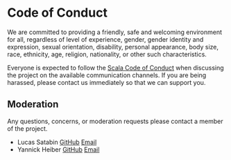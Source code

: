 # Code of Conduct

We are committed to providing a friendly, safe and welcoming environment for all, regardless of level of experience, gender, gender identity and expression, sexual orientation, disability, personal appearance, body size, race, ethnicity, age, religion, nationality, or other such characteristics.

Everyone is expected to follow the [Scala Code of Conduct](https://www.scala-lang.org/conduct/) when discussing the project on the available communication channels. If you are being harassed, please contact us immediately so that we can support you.

## Moderation

Any questions, concerns, or moderation requests please contact a member of the project.

- Lucas Satabin [GitHub](https://github.com/satabin) [Email](mailto:lucas.satabin@free2move.me)
- Yannick Heiber [GitHub](https://github.com/ybasket) [Email](mailto:yannick.heiber@free2move.me)
